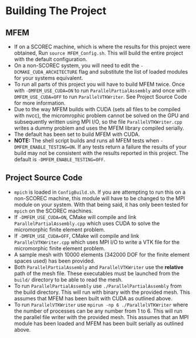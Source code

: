 # Building The Project
## MFEM 
* If on a SCOREC machine, which is where the results for this project were obtained, Run `source MFEM_Config.sh`. This will build the entire project with the default configuration.
* On a non-SCOREC system, you will need to edit the `-DCMAKE_CUDA_ARCHITECTURE` flag and substitute the list of loaded modules for your systems equivalent.
* To run all parts of this project you will have to build MFEM twice. Once with `-DMFEM_USE_CUDA=ON` to run `ParallelPartialAssembly` and once with `-DMFEM_USE_CUDA=OFF` to run `ParallelVTKWriter`. See Project Source Code for more information.
* Due to the way MFEM builds with CUDA (sets all files to be compiled with nvcc), the micromrophic problem cannot be solved on the GPU and subsequently written using MPI I/O, so the file `ParallelVTKWriter.cpp` writes a dummy problem and uses the MFEM library compiled serially.
* The default has been set to build MFEM with CUDA.
* **NOTE:** The shell script builds and runs all MFEM tests when `-DMFEM_ENABLE_TESTING=ON`.
If any tests return a failure the results of your build may not be consistent with the results reported in this project. 
The default is `-DMFEM_ENABLE_TESTING=OFF`.
## Project Source Code
* `mpich` is loaded in `ConfigBuild.sh`. 
If you are attempting to run this on a non-SCOREC machine, this module will have to be changed to the MPI module on your system. 
With that being said, it has only been tested for `mpich` on the SCOREC machines.
* If `-DMFEM_USE_CUDA=ON`, CMake will compile and link `ParallelPartialAssembly.cpp` which uses CUDA to solve the micromorphic finite element problem.
* If `-DMFEM_USE_CUDA=OFF`, CMake will compile and link `ParallelVTKWriter.cpp` which uses MPI I/O to write a VTK file for the micromorphic finite element problem.
* A sample mesh with 10000 elements (342000 DOF for the finite element spaces used) has been provided.
* Both `ParallelPartialAssembly` and `ParallelVTKWriter` use the **relative** path of the mesh file. 
These executables must be launched from the `build/` directory to be able to read the mesh.
* To run `ParallelPartialAssembly` use `./ParallelPartialAssembly` from the build directory. This will run with binary with the provided mesh. This assumes that MFEM has been built with CUDA as outlined above.
* To run `ParallelVTKWriter` use `mpirun -np 6 ./ParallelVTKWriter` where the number of processes can be any number from 1 to 6. This will run the parallel file writer with the provided mesh. This assumes that an MPI module has been loaded and MFEM has been built serially as outlined above.
